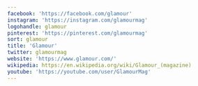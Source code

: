 ```yaml
---
facebook: 'https://facebook.com/glamour'
instagram: 'https://instagram.com/glamourmag'
logohandle: glamour
pinterest: 'https://pinterest.com/glamourmag'
sort: glamour
title: 'Glamour'
twitter: glamourmag
website: 'https://www.glamour.com/'
wikipedia: https://en.wikipedia.org/wiki/Glamour_(magazine)
youtube: 'https://youtube.com/user/GlamourMag'
---
```


